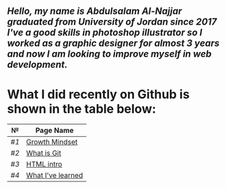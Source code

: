 ## *Hello, my name is Abdulsalam Al-Najjar graduated from University of Jordan since 2017 I've a good skills in photoshop illustrator so I worked as a graphic designer for almost 3 years and now I am looking to improve myself in web development.*

# What I did recently on Github is shown in the table below:

| №  |   Page Name |
|------|-------------|
|*#1* |[Growth Mindset](https://abdulsalamnaj.github.io/reading-notes/growthmind)  |
|*#2*|[What is Git](https://abdulsalamnaj.github.io/reading-notes/what-is-git)|
|*#3*|[HTML intro](https://abdulsalamnaj.github.io/reading-notes/html-intro)|
|*#4*|[What I've learned](https://abdulsalamnaj.github.io/reading-notes/skills)|